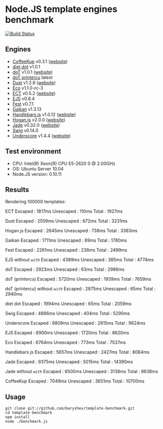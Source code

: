 # Node.JS template engines benchmark
[![Build Status](https://api.travis-ci.org/philippsimon/template-benchmark.png)](https://travis-ci.org/philippsimon/template-benchmark)

## Engines

- [CoffeeKup](https://github.com/mauricemach/coffeekup) v0.3.1 ([website](http://coffeekup.org/))
- [diet dot](https://github.com/jamescostian/diet-dot) v1.0.1
- [doT](https://github.com/olado/doT) v1.0.1 ([website](http://olado.github.com/doT/))
- [doT printercu](https://github.com/printercu/doT) latest
- [Dust](https://github.com/linkedin/dustjs) v1.2.6 ([website](http://linkedin.github.com/dustjs/))
- [Eco](https://github.com/sstephenson/eco) v1.1.0-rc-3
- [ECT](https://github.com/baryshev/ect) v0.5.2 ([website](http://ectjs.com/))
- [EJS](https://github.com/visionmedia/ejs) v0.8.4
- [Fest](https://github.com/mailru/fest) v0.7.1
- [Gaikan](https://github.com/Deathspike/gaikan) v1.3.13
- [Handlebars.js](https://github.com/wycats/handlebars.js/) v1.0.12 ([website](http://handlebarsjs.com/))
- [Hogan.js](https://github.com/twitter/hogan.js) v2.0.0 ([website](http://twitter.github.com/hogan.js/))
- [Jade](https://github.com/visionmedia/jade) v0.32.0 ([website](http://jade-lang.com/))
- [Swig](https://github.com/paularmstrong/swig) v0.14.0
- [Underscore](https://github.com/documentcloud/underscore) v1.4.4 ([website](http://underscorejs.org/))

## Test environment

- CPU: Intel(R) Xeon(R) CPU E5-2620 0 @ 2.00GHz
- OS: Ubuntu Server 10.04
- Node.JS version: 0.10.11

## Results

Rendering 100000 templates:

ECT
  Escaped   : 1817ms
  Unescaped : 110ms
  Total     : 1927ms

Dust
  Escaped   : 2559ms
  Unescaped : 672ms
  Total     : 3231ms

Hogan.js
  Escaped   : 2645ms
  Unescaped : 738ms
  Total     : 3383ms

Gaikan
  Escaped   : 1711ms
  Unescaped : 69ms
  Total     : 1780ms

Fest
  Escaped   : 2261ms
  Unescaped : 238ms
  Total     : 2499ms

EJS without `with`
  Escaped   : 4389ms
  Unescaped : 385ms
  Total     : 4774ms

doT
  Escaped   : 2923ms
  Unescaped : 63ms
  Total     : 2986ms

doT (printercu)
  Escaped   : 5720ms
  Unescaped : 1939ms
  Total     : 7659ms

doT (printercu) without `with`
  Escaped   : 2875ms
  Unescaped : 65ms
  Total     : 2940ms

diet dot
  Escaped   : 1994ms
  Unescaped : 65ms
  Total     : 2059ms

Swig
  Escaped   : 4886ms
  Unescaped : 404ms
  Total     : 5290ms

Underscore
  Escaped   : 6809ms
  Unescaped : 2815ms
  Total     : 9624ms

EJS
  Escaped   : 6900ms
  Unescaped : 1720ms
  Total     : 8620ms

Eco
  Escaped   : 6764ms
  Unescaped : 773ms
  Total     : 7537ms

Handlebars.js
  Escaped   : 5657ms
  Unescaped : 2427ms
  Total     : 8084ms

Jade
  Escaped   : 9375ms
  Unescaped : 5015ms
  Total     : 14390ms

Jade without `with`
  Escaped   : 6500ms
  Unescaped : 3138ms
  Total     : 9638ms

CoffeeKup
  Escaped   : 7049ms
  Unescaped : 3651ms
  Total     : 10700ms

## Usage

	git clone git://github.com/baryshev/template-benchmark.git
	cd template-benchmark
	npm install
	node ./benchmark.js
